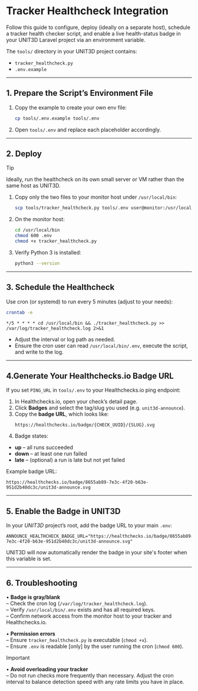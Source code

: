 # Tracker Healthcheck Integration

Follow this guide to configure, deploy (ideally on a separate host), schedule a tracker health checker script, and enable a live health-status badge in your UNIT3D Laravel project via an environment variable.


The `tools/` directory in your UNIT3D project contains:

- `tracker_healthcheck.py`
- `.env.example`

---

## 1. Prepare the Script’s Environment File

1. Copy the example to create your own env file:
   ```bash
   cp tools/.env.example tools/.env
   ```

2. Open `tools/.env` and replace each placeholder accordingly.



---

## 2. Deploy

> [!TIP]
> Ideally, run the healthcheck on its own small server or VM rather than the same host as UNIT3D.

1. Copy only the two files to your monitor host under `/usr/local/bin`:
   ```bash
   scp tools/tracker_healthcheck.py tools/.env user@monitor:/usr/local/bin/
   ```
2. On the monitor host:
   ```bash
   cd /usr/local/bin
   chmod 600 .env
   chmod +x tracker_healthcheck.py
   ```
3. Verify Python 3 is installed:
   ```bash
   python3 --version
   ```

---

## 3. Schedule the Healthcheck

Use cron (or systemd) to run every 5 minutes (adjust to your needs):

```bash
crontab -e
```

```cron
*/5 * * * * cd /usr/local/bin && ./tracker_healthcheck.py >> /var/log/tracker_healthcheck.log 2>&1
```

- Adjust the interval or log path as needed.
- Ensure the cron user can read `/usr/local/bin/.env`, execute the script, and write to the log.

---

## 4.Generate Your Healthchecks.io Badge URL

If you set `PING_URL` in `tools/.env` to your Healthchecks.io ping endpoint:

1. In Healthchecks.io, open your check’s detail page.
2. Click **Badges** and select the tag/slug you used (e.g. `unit3d-announce`).
3. Copy the **badge URL**, which looks like:
   ```
   https://healthchecks.io/badge/{CHECK_UUID}/{SLUG}.svg
   ```
4. Badge states:
- **up** – all runs succeeded
- **down** – at least one run failed
- **late** – (optional) a run is late but not yet failed

Example badge URL:
```
https://healthchecks.io/badge/8655ab89-7e3c-4f20-b63e-951d2b40dc3c/unit3d-announce.svg
```

---

## 5. Enable the Badge in UNIT3D

In your *UNIT3D* project’s root, add the badge URL to your main `.env`:

```
ANNOUNCE_HEALTHCHECK_BADGE_URL="https://healthchecks.io/badge/8655ab89-7e3c-4f20-b63e-951d2b40dc3c/unit3d-announce.svg"
```

UNIT3D will now automatically render the badge in your site's footer when this variable is set.

---

## 6. Troubleshooting

• **Badge is gray/blank**  
– Check the cron log (`/var/log/tracker_healthcheck.log`).  
– Verify `/usr/local/bin/.env` exists and has all required keys.  
– Confirm network access from the monitor host to your tracker and Healthchecks.io.

• **Permission errors**  
– Ensure `tracker_healthcheck.py` is executable (`chmod +x`).  
– Ensure `.env` is readable [only] by the user running the cron (`chmod 600`).

> [!IMPORTANT]
• **Avoid overloading your tracker**  
– Do not run checks more frequently than necessary. Adjust the cron interval to balance detection speed with any rate limits you have in place.